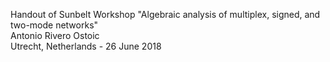 Handout of Sunbelt Workshop "Algebraic analysis of multiplex, signed, and two-mode networks" <br/>
Antonio Rivero Ostoic <br/>
Utrecht, Netherlands - 26 June 2018
